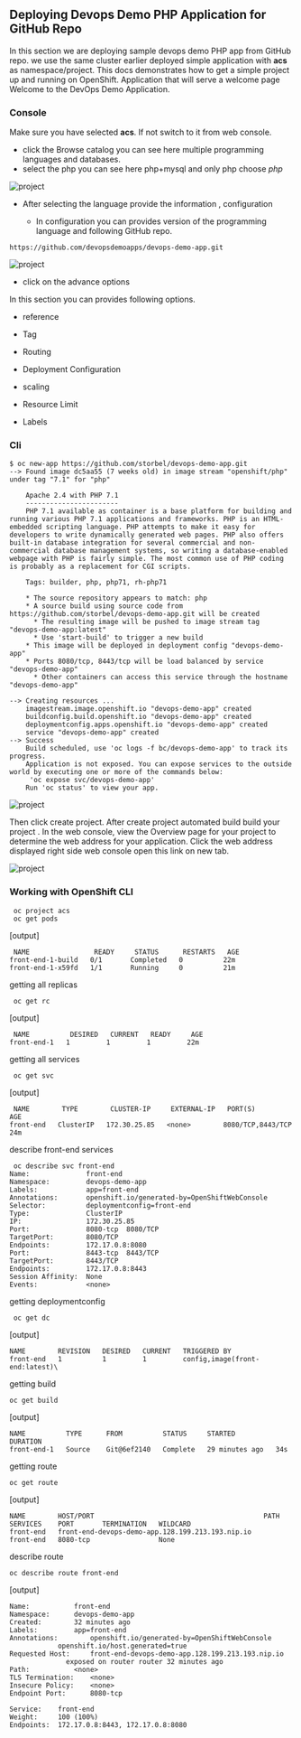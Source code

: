 ## Deploying Devops Demo PHP Application for GitHub Repo

In this section we are deploying sample devops demo PHP app from GitHub repo.
we use the same cluster earlier deployed simple application with **acs**  as  namespace/project.
This docs demonstrates how to get a simple project up and running on OpenShift. Application that will serve a welcome page Welcome to the DevOps Demo Application.

### Console
Make sure you have selected **acs**. If not  switch  to it from web console.

* click the Browse catalog you can see here multiple programming languages and databases.
* select the php you can see here php+mysql and only php choose *php*

![project](images/frontend01.png)

* After selecting the language provide the information ,
configuration

   * In configuration you can provides version of the programming language and following GitHub repo.

```
https://github.com/devopsdemoapps/devops-demo-app.git
```
![project](images/frontend02.png)

* click on the advance options

In this section you can provides following options.
* reference

* Tag

* Routing

* Deployment Configuration

* scaling

* Resource Limit

* Labels
### Cli
```
$ oc new-app https://github.com/storbel/devops-demo-app.git
--> Found image dc5aa55 (7 weeks old) in image stream "openshift/php" under tag "7.1" for "php"

    Apache 2.4 with PHP 7.1
    -----------------------
    PHP 7.1 available as container is a base platform for building and running various PHP 7.1 applications and frameworks. PHP is an HTML-embedded scripting language. PHP attempts to make it easy for developers to write dynamically generated web pages. PHP also offers built-in database integration for several commercial and non-commercial database management systems, so writing a database-enabled webpage with PHP is fairly simple. The most common use of PHP coding is probably as a replacement for CGI scripts.

    Tags: builder, php, php71, rh-php71

    * The source repository appears to match: php
    * A source build using source code from https://github.com/storbel/devops-demo-app.git will be created
      * The resulting image will be pushed to image stream tag "devops-demo-app:latest"
      * Use 'start-build' to trigger a new build
    * This image will be deployed in deployment config "devops-demo-app"
    * Ports 8080/tcp, 8443/tcp will be load balanced by service "devops-demo-app"
      * Other containers can access this service through the hostname "devops-demo-app"

--> Creating resources ...
    imagestream.image.openshift.io "devops-demo-app" created
    buildconfig.build.openshift.io "devops-demo-app" created
    deploymentconfig.apps.openshift.io "devops-demo-app" created
    service "devops-demo-app" created
--> Success
    Build scheduled, use 'oc logs -f bc/devops-demo-app' to track its progress.
    Application is not exposed. You can expose services to the outside world by executing one or more of the commands below:
     'oc expose svc/devops-demo-app'
    Run 'oc status' to view your app.
```


![project](images/frontend03.png)

 Then click create project. After create project automated build build your project .
 In the web console, view the Overview page for your project to determine the web address for your application. Click the web address displayed right side web console open this link on new tab.

 ![project](images/frontend04.png)


### Working with OpenShift CLI

```
 oc project acs
 oc get pods
```

 [output]
```
 NAME                READY     STATUS      RESTARTS   AGE
front-end-1-build   0/1       Completed   0          22m
front-end-1-x59fd   1/1       Running     0          21m
```

 getting all replicas
```
 oc get rc
```
 [output]
```
 NAME          DESIRED   CURRENT   READY     AGE
front-end-1   1         1         1         22m
```

getting all services
```
 oc get svc
```

 [output]
```
 NAME        TYPE        CLUSTER-IP     EXTERNAL-IP   PORT(S)             AGE
front-end   ClusterIP   172.30.25.85   <none>        8080/TCP,8443/TCP   24m
```
 describe front-end services

```
 oc describe svc front-end
Name:              front-end
Namespace:         devops-demo-app
Labels:            app=front-end
Annotations:       openshift.io/generated-by=OpenShiftWebConsole
Selector:          deploymentconfig=front-end
Type:              ClusterIP
IP:                172.30.25.85
Port:              8080-tcp  8080/TCP
TargetPort:        8080/TCP
Endpoints:         172.17.0.8:8080
Port:              8443-tcp  8443/TCP
TargetPort:        8443/TCP
Endpoints:         172.17.0.8:8443
Session Affinity:  None
Events:            <none>
```

 getting deploymentconfig
```
 oc get dc
```
[output]
```
NAME        REVISION   DESIRED   CURRENT   TRIGGERED BY
front-end   1          1         1         config,image(front-end:latest)\

```

getting build
```
oc get build
```
[output]
```
NAME          TYPE      FROM          STATUS     STARTED          DURATION
front-end-1   Source    Git@6ef2140   Complete   29 minutes ago   34s

```
getting route
```
oc get route
```
[output]
```
NAME        HOST/PORT                                          PATH      SERVICES    PORT       TERMINATION   WILDCARD
front-end   front-end-devops-demo-app.128.199.213.193.nip.io             front-end   8080-tcp                 None
```
describe route
```
oc describe route front-end
```
[output]
```
Name:			front-end
Namespace:		devops-demo-app
Created:		32 minutes ago
Labels:			app=front-end
Annotations:		openshift.io/generated-by=OpenShiftWebConsole
			openshift.io/host.generated=true
Requested Host:		front-end-devops-demo-app.128.199.213.193.nip.io
			  exposed on router router 32 minutes ago
Path:			<none>
TLS Termination:	<none>
Insecure Policy:	<none>
Endpoint Port:		8080-tcp

Service:	front-end
Weight:		100 (100%)
Endpoints:	172.17.0.8:8443, 172.17.0.8:8080

```
